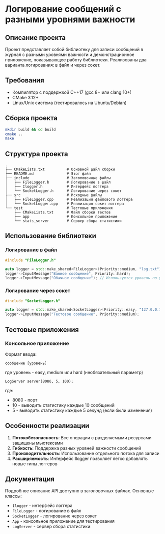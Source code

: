# Логирование сообщений с разными уровнями важности

## Описание проекта

Проект представляет собой библиотеку для записи сообщений в журнал с разными уровнями важности и демонстрационное приложение, показывающее работу библиотеки. Реализованы два варианта логирования: в файл и через сокет.

## Требования

- Компилятор с поддержкой C++17 (gcc 8+ или clang 10+)
- CMake 3.12+
- Linux/Unix система (тестировалось на Ubuntu/Debian)

## Сборка проекта

```bash
mkdir build && cd build
cmake ..
make
```

## Структура проекта

```
.
├── CMakeLists.txt          # Основной файл сборки
├── README.md               # Этот файл
├── include                 # Заголовочные файлы
│   ├── FileLogger.h        # Логирование в файл
│   ├── Ilogger.h           # Интерфейс логгера
│   └── SocketLogger.h      # Логирование через сокет
├── src                     # Исходные файлы
│   ├── FileLogger.cpp      # Реализация файлового логгера
│   └── SocketLogger.cpp    # Реализация сокет логгера
└── test                    # Тестовые приложения
    ├── CMakeLists.txt      # Файл сборки тестов
    ├── app                 # Консольное приложение
    └── stats_server        # Сервер сбора статистики
```

## Использование библиотеки

### Логирование в файл

```cpp
#include "FileLogger.h"

auto logger = std::make_shared<FileLogger>(Priority::medium, "log.txt");
logger->InputMessage("Важное сообщение", Priority::hard);
logger->InputMessage("Обычное сообщение"); // Используется уровень по умолчанию
```

### Логирование через сокет

```cpp
#include "SocketLogger.h"

auto logger = std::make_shared<SocketLogger>(Priority::easy, "127.0.0.1", 8080);
logger->InputMessage("Тестовое сообщение", Priority::medium);
```

## Тестовые приложения

### Консольное приложение

Формат ввода:
```
сообщение [уровень]
```
где уровень - easy, medium или hard (необязательный параметр)
```
LogServer server(8080, 5, 100);
```
где:
- 8080 - порт
- 10 - выводить статистику каждые 10 сообщений
- 5 - выводить статистику каждые 5 секунд (если были изменения)

## Особенности реализации

1. **Потокобезопасность**: Все операции с разделяемыми ресурсами защищены мьютексами
2. **Гибкость**: Поддержка разных уровней важности сообщений
3. **Производительность**: Использование отдельного потока для записи
4. **Расширяемость**: Интерфейс Ilogger позволяет легко добавлять новые типы логгеров

## Документация

Подробное описание API доступно в заголовочных файлах. Основные классы:

- `Ilogger` - интерфейс логгера
- `FileLogger` - логирование в файл
- `SocketLogger` - логирование через сокет
- `App` - консольное приложение для тестирования
- `LogServer` - сервер сбора статистики
